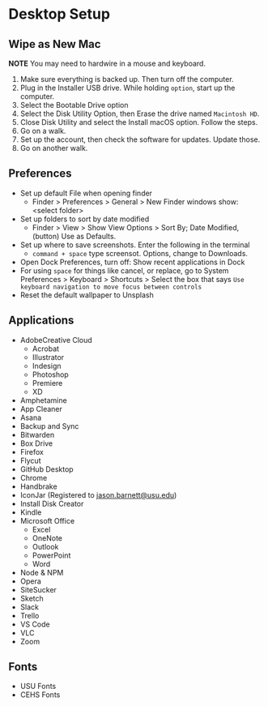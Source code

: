 # Desktop Setup

## Wipe as New Mac

**NOTE** You may need to hardwire in a mouse and keyboard.

1. Make sure everything is backed up. Then turn off the computer. 
2. Plug in the Installer USB drive. While holding `option`, start up the computer.
3. Select the Bootable Drive option
4. Select the Disk Utility Option, then Erase the drive named `Macintosh HD`.
5. Close Disk Utility and select the Install macOS option. Follow the steps.
6. Go on a walk.
7. Set up the account, then check the software for updates. Update those.
8. Go on another walk.

## Preferences

- Set up default File when opening finder
  - Finder > Preferences > General > New Finder windows show: \<select folder\>
- Set up folders to sort by date modified
  - Finder > View > Show View Options > Sort By; Date Modified, (button) Use as Defaults.
- Set up where to save screenshots. Enter the following in the terminal
  - `command + space` type screensot. Options, change to Downloads.
- Open Dock Preferences, turn off: Show recent applications in Dock
- For using `space` for things like cancel, or replace, go to System Preferences > Keyboard > Shortcuts > Select the box that says `Use keyboard navigation to move focus between controls`
- Reset the default wallpaper to Unsplash

## Applications

- AdobeCreative Cloud
  - Acrobat
  - Illustrator
  - Indesign
  - Photoshop
  - Premiere
  - XD
- Amphetamine
- App Cleaner
- Asana
- Backup and Sync
- Bitwarden
- Box Drive
- Firefox
- Flycut
- GitHub Desktop
- Chrome
- Handbrake
- IconJar (Registered to jason.barnett@usu.edu)
- Install Disk Creator
- Kindle
- Microsoft Office
  - Excel
  - OneNote
  - Outlook
  - PowerPoint
  - Word
- Node & NPM
- Opera
- SiteSucker
- Sketch
- Slack
- Trello
- VS Code
- VLC
- Zoom

## Fonts

- USU Fonts
- CEHS Fonts